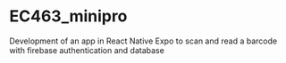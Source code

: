 # EC463_minipro
Development of an app in React Native Expo to scan and read a barcode with firebase authentication and database
